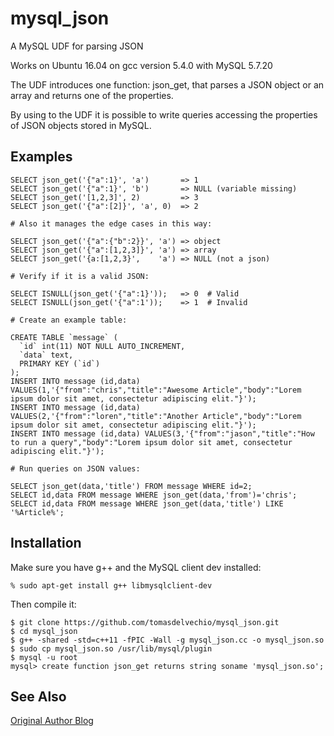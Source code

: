 # mysql_json

A MySQL UDF for parsing JSON

Works on Ubuntu 16.04 on gcc version 5.4.0 with MySQL 5.7.20

The UDF introduces one function: json_get, that parses a JSON object or an array and returns one of the properties.

By using to the UDF it is possible to write queries accessing the properties of JSON objects stored in MySQL.

## Examples

```
SELECT json_get('{"a":1}', 'a')       => 1
SELECT json_get('{"a":1}', 'b')       => NULL (variable missing)
SELECT json_get('[1,2,3]', 2)         => 3
SELECT json_get('{"a":[2]}', 'a', 0)  => 2

# Also it manages the edge cases in this way:

SELECT json_get('{"a":{"b":2}}', 'a') => object
SELECT json_get('{"a":[1,2,3]}', 'a') => array
SELECT json_get('{a:[1,2,3}',    'a') => NULL (not a json)

# Verify if it is a valid JSON:

SELECT ISNULL(json_get('{"a":1}'));   => 0  # Valid
SELECT ISNULL(json_get('{"a":1'));    => 1  # Invalid

# Create an example table:

CREATE TABLE `message` (
  `id` int(11) NOT NULL AUTO_INCREMENT,
  `data` text,
  PRIMARY KEY (`id`)
);
INSERT INTO message (id,data) VALUES(1,'{"from":"chris","title":"Awesome Article","body":"Lorem ipsum dolor sit amet, consectetur adipiscing elit."}');
INSERT INTO message (id,data) VALUES(2,'{"from":"loren","title":"Another Article","body":"Lorem ipsum dolor sit amet, consectetur adipiscing elit."}');
INSERT INTO message (id,data) VALUES(3,'{"from":"jason","title":"How to run a query","body":"Lorem ipsum dolor sit amet, consectetur adipiscing elit."}');

# Run queries on JSON values:

SELECT json_get(data,'title') FROM message WHERE id=2;
SELECT id,data FROM message WHERE json_get(data,'from')='chris';
SELECT id,data FROM message WHERE json_get(data,'title') LIKE '%Article%';
```


## Installation

Make sure you have g++ and the MySQL client dev installed:

```
% sudo apt-get install g++ libmysqlclient-dev
```

Then compile it:

```
$ git clone https://github.com/tomasdelvechio/mysql_json.git
$ cd mysql_json
$ g++ -shared -std=c++11 -fPIC -Wall -g mysql_json.cc -o mysql_json.so
$ sudo cp mysql_json.so /usr/lib/mysql/plugin
$ mysql -u root
mysql> create function json_get returns string soname 'mysql_json.so';
```

## See Also

[Original Author Blog]

[original author blog]:http://blog.kazuhooku.com/2011/09/mysqljson-mysql-udf-for-parsing-json.html
